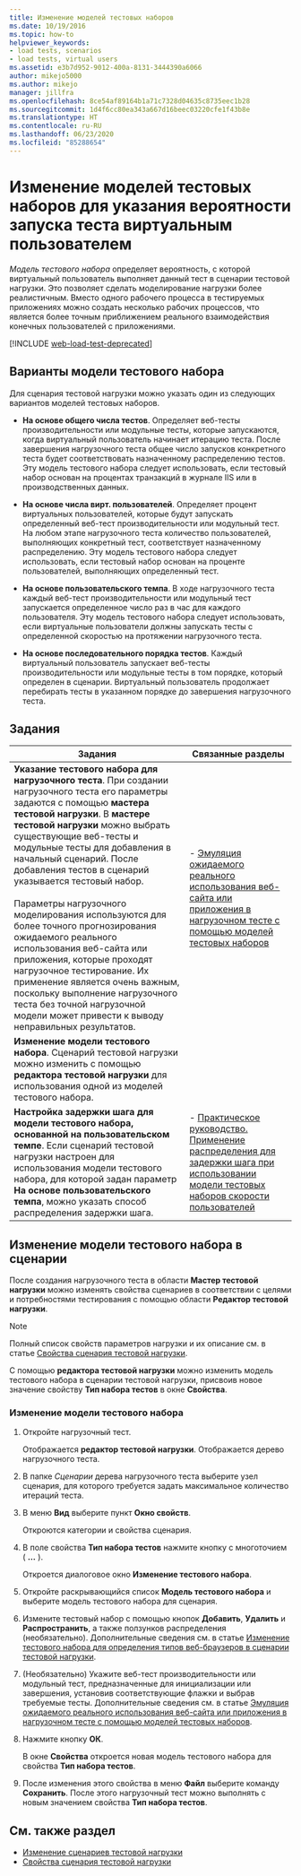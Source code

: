 ```yaml
---
title: Изменение моделей тестовых наборов
ms.date: 10/19/2016
ms.topic: how-to
helpviewer_keywords:
- load tests, scenarios
- load tests, virtual users
ms.assetid: e3b7d952-9012-400a-8131-3444390a6066
author: mikejo5000
ms.author: mikejo
manager: jillfra
ms.openlocfilehash: 8ce54af89164b1a71c7328d04635c8735eec1b28
ms.sourcegitcommit: 1d4f6cc80ea343a667d16beec03220cfe1f43b8e
ms.translationtype: HT
ms.contentlocale: ru-RU
ms.lasthandoff: 06/23/2020
ms.locfileid: "85288654"
---
```

# <a name="edit-test-mix-models-to-specify-the-probability-of-a-virtual-user-running-a-test"></a>Изменение моделей тестовых наборов для указания вероятности запуска теста виртуальным пользователем

*Модель тестового набора* определяет вероятность, с которой виртуальный пользователь выполняет данный тест в сценарии тестовой нагрузки. Это позволяет сделать моделирование нагрузки более реалистичным. Вместо одного рабочего процесса в тестируемых приложениях можно создать несколько рабочих процессов, что является более точным приближением реального взаимодействия конечных пользователей с приложениями.

[!INCLUDE [web-load-test-deprecated](includes/web-load-test-deprecated.md)]

## <a name="test-mix-model-options"></a>Варианты модели тестового набора

Для сценария тестовой нагрузки можно указать один из следующих вариантов моделей тестовых наборов.

- **На основе общего числа тестов**. Определяет веб-тесты производительности или модульные тесты, которые запускаются, когда виртуальный пользователь начинает итерацию теста. После завершения нагрузочного теста общее число запусков конкретного теста будет соответствовать назначенному распределению тестов. Эту модель тестового набора следует использовать, если тестовый набор основан на процентах транзакций в журнале IIS или в производственных данных.

- **На основе числа вирт. пользователей**. Определяет процент виртуальных пользователей, которые будут запускать определенный веб-тест производительности или модульный тест. На любом этапе нагрузочного теста количество пользователей, выполняющих конкретный тест, соответствует назначенному распределению. Эту модель тестового набора следует использовать, если тестовый набор основан на проценте пользователей, выполняющих определенный тест.

- **На основе пользовательского темпа**. В ходе нагрузочного теста каждый веб-тест производительности или модульный тест запускается определенное число раз в час для каждого пользователя. Эту модель тестового набора следует использовать, если виртуальные пользователи должны запускать тесты с определенной скоростью на протяжении нагрузочного теста.

- **На основе последовательного порядка тестов**. Каждый виртуальный пользователь запускает веб-тесты производительности или модульные тесты в том порядке, который определен в сценарии. Виртуальный пользователь продолжает перебирать тесты в указанном порядке до завершения нагрузочного теста.

## <a name="tasks"></a>Задания

|Задания|Связанные разделы|
|-|-----------------------|
|**Указание тестового набора для нагрузочного теста**. При создании нагрузочного теста его параметры задаются с помощью **мастера тестовой нагрузки**. В **мастере тестовой нагрузки** можно выбрать существующие веб-тесты и модульные тесты для добавления в начальный сценарий. После добавления тестов в сценарий указывается тестовый набор.<br /><br /> Параметры нагрузочного моделирования используются для более точного прогнозирования ожидаемого реального использования веб-сайта или приложения, которые проходят нагрузочное тестирование. Их применение является очень важным, поскольку выполнение нагрузочного теста без точной нагрузочной модели может привести к выводу неправильных результатов.|-   [Эмуляция ожидаемого реального использования веб-сайта или приложения в нагрузочном тесте с помощью моделей тестовых наборов](../test/emulate-real-world-usage-of-a-web-site-in-a-load-test-using-test-mix-models.md)|
|**Изменение модели тестового набора**. Сценарий тестовой нагрузки можно изменить с помощью **редактора тестовой нагрузки** для использования одной из моделей тестового набора.||
|**Настройка задержки шага для модели тестового набора, основанной на пользовательском темпе**. Если сценарий тестовой нагрузки настроен для использования модели тестового набора, для которой задан параметр **На основе пользовательского темпа**, можно указать способ распределения задержки шага.|-   [Практическое руководство. Применение распределения для задержки шага при использовании модели тестовых наборов скорости пользователей](../test/how-to-apply-distribution-to-pacing-delay-when-using-a-user-pace-test-mix-model.md)|

## <a name="change-the-test-mix-model-in-a-scenario"></a>Изменение модели тестового набора в сценарии

После создания нагрузочного теста в области **Мастер тестовой нагрузки** можно изменять свойства сценариев в соответствии с целями и потребностями тестирования с помощью области **Редактор тестовой нагрузки**.

> [!NOTE]
> Полный список свойств параметров нагрузки и их описание см. в статье [Свойства сценария тестовой нагрузки](../test/load-test-scenario-properties.md).

С помощью **редактора тестовой нагрузки** можно изменить модель тестового набора в сценарии тестовой нагрузки, присвоив новое значение свойству **Тип набора тестов** в окне **Свойства**.

### <a name="to-change-the-test-mix-model"></a>Изменение модели тестового набора

1. Откройте нагрузочный тест.

     Отображается **редактор тестовой нагрузки**. Отображается дерево нагрузочного теста.

2. В папке *Сценарии* дерева нагрузочного теста выберите узел сценария, для которого требуется задать максимальное количество итераций теста.

3. В меню **Вид** выберите пункт **Окно свойств**.

     Откроются категории и свойства сценария.

4. В поле свойства **Тип набора тестов** нажмите кнопку с многоточием ( **…** ).

     Откроется диалоговое окно **Изменение тестового набора**.

5. Откройте раскрывающийся список **Модель тестового набора** и выберите модель тестового набора для сценария.

6. Измените тестовый набор с помощью кнопок **Добавить**, **Удалить** и **Распространить**, а также ползунков распределения (необязательно). Дополнительные сведения см. в статье [Изменение тестового набора для определения типов веб-браузеров в сценарии тестовой нагрузки](../test/edit-the-test-mix-to-specify-which-web-browsers-types-in-a-load-test-scenario.md).

7. (Необязательно) Укажите веб-тест производительности или модульный тест, предназначенные для инициализации или завершения, установив соответствующие флажки и выбрав требуемые тесты. Дополнительные сведения см. в статье [Эмуляция ожидаемого реального использования веб-сайта или приложения в нагрузочном тесте с помощью моделей тестовых наборов](../test/emulate-real-world-usage-of-a-web-site-in-a-load-test-using-test-mix-models.md).

8. Нажмите кнопку **ОК**.

     В окне **Свойства** откроется новая модель тестового набора для свойства **Тип набора тестов**.

9. После изменения этого свойства в меню **Файл** выберите команду **Сохранить**. После этого нагрузочный тест можно выполнять с новым значением свойства **Тип набора тестов**.

## <a name="see-also"></a>См. также раздел

- [Изменение сценариев тестовой нагрузки](../test/edit-load-test-scenarios.md)
- [Свойства сценария тестовой нагрузки](../test/load-test-scenario-properties.md)
